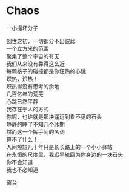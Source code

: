 # Chaos
一小撮坏分子

创世之初，一切都分不出彼此\
一个立方米的范围\
聚集了整个宇宙的有无\
我们从来没有靠得这么近\
每颗核子的碰撞都是你狂热的心跳\
炽热，炽热！\
炽热得没有思考的余地\
几百亿年的荒芜\
心跳已然平静\
我存在于人的方式\
你呢，也许就是那块遥远到看不见的石头\
静静的睡了不知几个冰期\
然而这一个挥手间的名词\
算不了什么！\
人间短短几十年只是长长路上的一个小小驿站\
在永恒的尺度里，我迟早轮回为你身边的一块石头\
你不会知道\
我也不必知道


[窗台](87ca5e506cb7485ea9635d122a735578.md)
